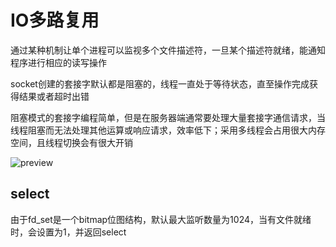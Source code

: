 # IO多路复用

通过某种机制让单个进程可以监视多个文件描述符，一旦某个描述符就绪，能通知程序进行相应的读写操作

socket创建的套接字默认都是阻塞的，线程一直处于等待状态，直至操作完成获得结果或者超时出错

阻塞模式的套接字编程简单，但是在服务器端通常要处理大量套接字通信请求，当线程阻塞而无法处理其他运算或响应请求，效率低下；采用多线程会占用很大内存空间，且线程切换会有很大开销

![preview](https://pic2.zhimg.com/v2-e6a869884585625dfc7eace1b90c3024_r.jpg)

## select

由于fd_set是一个bitmap位图结构，默认最大监听数量为1024，当有文件就绪时，会设置为1，并返回select

